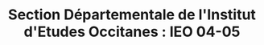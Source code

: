 ---
title: "Section Départementale de l'Institut d'Etudes Occitanes : IEO 04-05"
url: /gap/section-departementale-de-linstitut-detudes-occitanes-ieo-04-05/
shop: Bücher
---